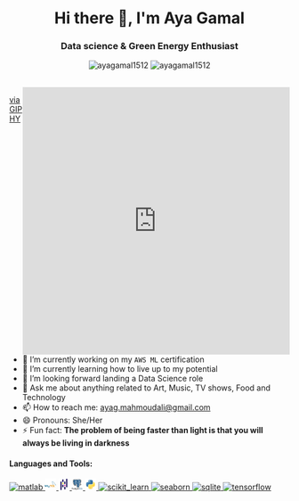 <h1 align="center">Hi there 👋, I'm Aya Gamal</h1>
<h3 align="center">Data science & Green Energy Enthusiast</h3>

<p align="center"> <img src="https://komarev.com/ghpvc/?username=ayagamal1512&label=Profile%20views&color=0e75b6&style=flat" alt="ayagamal1512" />		 
		   <img src="https://img.shields.io/github/followers/ayagamal1512?label=Followers" alt="ayagamal1512" />
</p>
<br>
<iframe align="right" src="https://giphy.com/embed/j8XOFLN4DPXswRPOqS" width="480" height="480" style="" frameBorder="0" class="giphy-embed" allowFullScreen></iframe><p><a href="https://giphy.com/stickers/PudgyMemez-science-robot-nerd-j8XOFLN4DPXswRPOqS">via GIPHY</a></p>

- 🔭 I’m currently working on my `AWS ML` certification
- 🌱 I’m currently learning how to live up to my potential
- 👯 I’m looking forward landing a Data Science role
- 💬 Ask me about anything related to Art, Music, TV shows, Food and Technology
- 📫 How to reach me: ayag.mahmoudali@gmail.com
- 😄 Pronouns: She/Her
- ⚡ Fun fact: **The problem of being faster than light is that you will always be living in darkness** 

<h4 align="left">Languages and Tools:</h4>
<p align="left"> <a href="https://www.mathworks.com/" target="_blank" rel="noreferrer"> <img src="https://upload.wikimedia.org/wikipedia/commons/2/21/Matlab_Logo.png" alt="matlab" width="20" height="20"/> </a> <a href="https://www.mysql.com/" target="_blank" rel="noreferrer"> <img src="https://raw.githubusercontent.com/devicons/devicon/master/icons/mysql/mysql-original-wordmark.svg" alt="mysql" width="20" height="20"/> </a> <a href="https://pandas.pydata.org/" target="_blank" rel="noreferrer"> <img src="https://raw.githubusercontent.com/devicons/devicon/2ae2a900d2f041da66e950e4d48052658d850630/icons/pandas/pandas-original.svg" alt="pandas" width="20" height="20"/> </a> <a href="https://www.postgresql.org" target="_blank" rel="noreferrer"> <img src="https://raw.githubusercontent.com/devicons/devicon/master/icons/postgresql/postgresql-original-wordmark.svg" alt="postgresql" width="20" height="20"/> </a> <a href="https://www.python.org" target="_blank" rel="noreferrer"> <img src="https://raw.githubusercontent.com/devicons/devicon/master/icons/python/python-original.svg" alt="python" width="20" height="20"/> </a> <a href="https://scikit-learn.org/" target="_blank" rel="noreferrer"> <img src="https://upload.wikimedia.org/wikipedia/commons/0/05/Scikit_learn_logo_small.svg" alt="scikit_learn" width="20" height="20"/> </a> <a href="https://seaborn.pydata.org/" target="_blank" rel="noreferrer"> <img src="https://seaborn.pydata.org/_images/logo-mark-lightbg.svg" alt="seaborn" width="20" height="20"/> </a> <a href="https://www.sqlite.org/" target="_blank" rel="noreferrer"> <img src="https://www.vectorlogo.zone/logos/sqlite/sqlite-icon.svg" alt="sqlite" width="20" height="20"/> </a> <a href="https://www.tensorflow.org" target="_blank" rel="noreferrer"> <img src="https://www.vectorlogo.zone/logos/tensorflow/tensorflow-icon.svg" alt="tensorflow" width="20" height="20"/> </a> </p>

